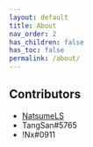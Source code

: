 ```yaml
---
layout: default
title: About
nav_order: 2
has_children: false
has_toc: false
permalink: /about/
---
```


## Contributors

- [NatsumeLS](https://natsume.io/)
- TangSan#5765
- !Nx#0911
